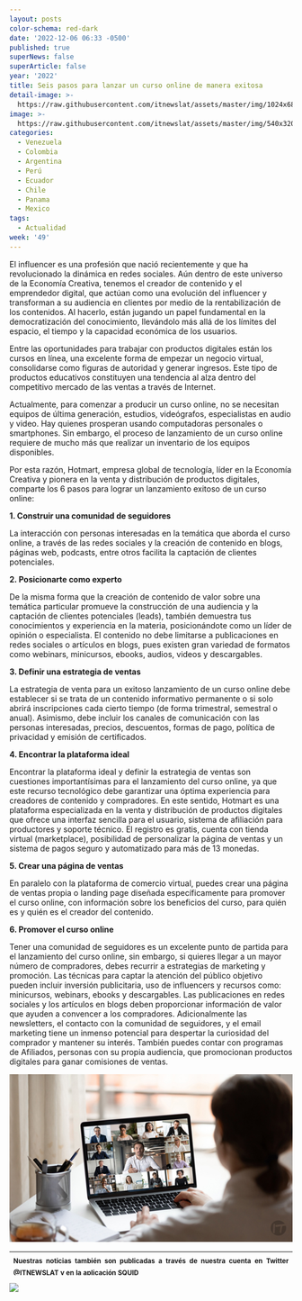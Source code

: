 ```yaml
---
layout: posts
color-schema: red-dark
date: '2022-12-06 06:33 -0500'
published: true
superNews: false
superArticle: false
year: '2022'
title: Seis pasos para lanzar un curso online de manera exitosa
detail-image: >-
  https://raw.githubusercontent.com/itnewslat/assets/master/img/1024x680/Clases-VideoConferencias-g.jpg
image: >-
  https://raw.githubusercontent.com/itnewslat/assets/master/img/540x320/Clases-VideoConferencias-p.jpg
categories:
  - Venezuela
  - Colombia
  - Argentina
  - Perú
  - Ecuador
  - Chile
  - Panama
  - Mexico
tags:
  - Actualidad
week: '49'
---
```

El influencer es una profesión que nació recientemente y que ha revolucionado la dinámica en redes sociales. Aún dentro de este universo de la Economía Creativa, tenemos el creador de contenido y el emprendedor digital, que actúan como una evolución del influencer y transforman a su audiencia en clientes por medio de la rentabilización de los contenidos. Al hacerlo, están jugando un papel fundamental en la democratización del conocimiento, llevándolo más allá de los límites del espacio, el tiempo y la capacidad económica de los usuarios.
 
Entre las oportunidades para trabajar con productos digitales están los cursos en línea, una excelente forma de empezar un negocio virtual, consolidarse como figuras de autoridad y generar ingresos. Este tipo de productos educativos constituyen una tendencia al alza dentro del competitivo mercado de las ventas a través de Internet.
 
Actualmente, para comenzar a producir un curso online, no se necesitan equipos de última generación, estudios, videógrafos, especialistas en audio y video. Hay quienes prosperan usando computadoras personales o smartphones.  Sin embargo, el proceso de lanzamiento de un curso online requiere de mucho más que realizar un inventario de los equipos disponibles.
 
Por esta razón, Hotmart, empresa global de tecnología, líder en la Economía Creativa y pionera en la venta y distribución de productos digitales, comparte los 6 pasos para lograr un lanzamiento exitoso de un curso online:
 
**1. Construir una comunidad de seguidores**

La interacción con personas interesadas en la temática que aborda el curso online, a través de las redes sociales y la creación de contenido en blogs, páginas web, podcasts, entre otros facilita la captación de clientes potenciales.
 
**2. Posicionarte como experto**

De la misma forma que la creación de contenido de valor sobre una temática particular promueve la construcción de una audiencia y la captación de clientes potenciales (leads), también demuestra tus conocimientos y experiencia en la materia, posicionándote como un líder de opinión o especialista. El contenido no debe limitarse a publicaciones en redes sociales o artículos en blogs, pues existen gran variedad de formatos como webinars, minicursos, ebooks, audios, videos y descargables.
 
**3. Definir una estrategia de ventas**

La estrategia de venta para un exitoso lanzamiento de un curso online debe establecer si se trata de un contenido informativo permanente o si solo abrirá inscripciones cada cierto tiempo (de forma trimestral, semestral o anual). Asimismo, debe incluir los canales de comunicación con las personas interesadas, precios, descuentos, formas de pago, política de privacidad y emisión de certificados.
 
**4. Encontrar la plataforma ideal**

Encontrar la plataforma ideal y definir la estrategia de ventas son cuestiones importantísimas para el lanzamiento del curso online, ya que este recurso tecnológico debe garantizar una óptima experiencia para creadores de contenido y compradores. En este sentido, Hotmart es una plataforma especializada en la venta y distribución de productos digitales que ofrece una interfaz sencilla para el usuario, sistema de afiliación para productores y soporte técnico. El registro es gratis, cuenta con tienda virtual (marketplace), posibilidad de personalizar la página de ventas y un sistema de pagos seguro y automatizado para más de 13 monedas.
 
**5. Crear una página de ventas**

En paralelo con la plataforma de comercio virtual, puedes crear una página de ventas propia o landing page diseñada específicamente para promover el curso online, con información sobre los beneficios del curso, para quién es y quién es el creador del contenido.
 
**6. Promover el curso online**

Tener una comunidad de seguidores es un excelente punto de partida para el lanzamiento del curso online, sin embargo, si quieres llegar a un mayor número de compradores, debes recurrir a estrategias de marketing y promoción. Las técnicas para captar la atención del público objetivo pueden incluir inversión publicitaria, uso de influencers y recursos como: minicursos, webinars, ebooks y descargables. Las publicaciones en redes sociales y los artículos en blogs deben proporcionar información de valor que ayuden a convencer a los compradores. Adicionalmente las newsletters, el contacto con la comunidad de seguidores, y el email marketing tiene un inmenso potencial para despertar la curiosidad del comprador y mantener su interés. También puedes contar con programas de Afiliados, personas con su propia audiencia, que promocionan productos digitales para ganar comisiones de ventas.

![](https://raw.githubusercontent.com/itnewslat/assets/master/img/540x320/Clases-VideoConferencias-p.jpg)

<table style="height: 42px;" width="569">
<tbody>
<tr>
<td style="text-align: justify;"><sub><strong>Nuestras noticias también son publicadas a través de nuestra cuenta en Twitter <a href="https://twitter.com/itnewslat?lang=es">@ITNEWSLAT</a> y en la aplicación <a href="https://squidapp.co/en/">SQUID</a></strong></sub></td>
</tr>
</tbody>
</table>

<img src="https://tracker.metricool.com/c3po.jpg?hash=56f88a41e39ab42c063cc51676587a04"/>

